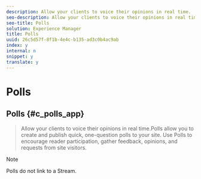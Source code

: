 ```yaml
---
description: Allow your clients to voice their opinions in real time.
seo-description: Allow your clients to voice their opinions in real time.
seo-title: Polls
solution: Experience Manager
title: Polls
uuid: 26c5d57f-8f1b-4e4c-b135-ad3c0b4ac9ab
index: y
internal: n
snippet: y
translate: y
---
```


# Polls

## Polls {#c_polls_app}
>Allow your clients to voice their opinions in real time.Polls allow you to create and publish quick, one-question polls to your site. Use Polls to encourage reader participation, gather feedback, opinions, and requests from site visitors.

>[!NOTE]
>
>Polls do not link to a Stream.

